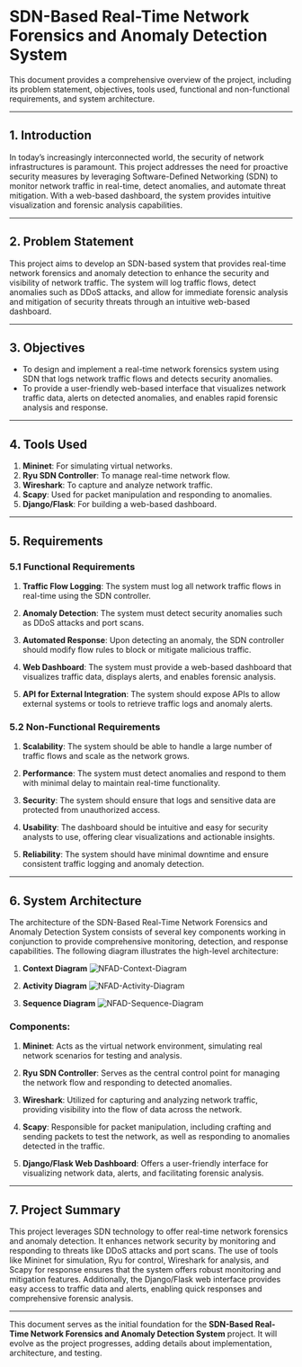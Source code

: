# SDN-Based Real-Time Network Forensics and Anomaly Detection System

This document provides a comprehensive overview of the project, including its problem statement, objectives, tools used, functional and non-functional requirements, and system architecture.

---

## 1. Introduction

In today’s increasingly interconnected world, the security of network infrastructures is paramount. This project addresses the need for proactive security measures by leveraging Software-Defined Networking (SDN) to monitor network traffic in real-time, detect anomalies, and automate threat mitigation. With a web-based dashboard, the system provides intuitive visualization and forensic analysis capabilities.

---

## 2. Problem Statement

This project aims to develop an SDN-based system that provides real-time network forensics and anomaly detection to enhance the security and visibility of network traffic. The system will log traffic flows, detect anomalies such as DDoS attacks, and allow for immediate forensic analysis and mitigation of security threats through an intuitive web-based dashboard.

---

## 3. Objectives

- To design and implement a real-time network forensics system using SDN that logs network traffic flows and detects security anomalies.
- To provide a user-friendly web-based interface that visualizes network traffic data, alerts on detected anomalies, and enables rapid forensic analysis and response.

---

## 4. Tools Used

1. **Mininet**: For simulating virtual networks.
2. **Ryu SDN Controller**: To manage real-time network flow.
3. **Wireshark**: To capture and analyze network traffic.
4. **Scapy**: Used for packet manipulation and responding to anomalies.
5. **Django/Flask**: For building a web-based dashboard.

---

## 5. Requirements

### 5.1 Functional Requirements

1. **Traffic Flow Logging**: The system must log all network traffic flows in real-time using the SDN controller.
   
2. **Anomaly Detection**: The system must detect security anomalies such as DDoS attacks and port scans.

3. **Automated Response**: Upon detecting an anomaly, the SDN controller should modify flow rules to block or mitigate malicious traffic.

4. **Web Dashboard**: The system must provide a web-based dashboard that visualizes traffic data, displays alerts, and enables forensic analysis.

5. **API for External Integration**: The system should expose APIs to allow external systems or tools to retrieve traffic logs and anomaly alerts.

### 5.2 Non-Functional Requirements

1. **Scalability**: The system should be able to handle a large number of traffic flows and scale as the network grows.

2. **Performance**: The system must detect anomalies and respond to them with minimal delay to maintain real-time functionality.

3. **Security**: The system should ensure that logs and sensitive data are protected from unauthorized access.

4. **Usability**: The dashboard should be intuitive and easy for security analysts to use, offering clear visualizations and actionable insights.

5. **Reliability**: The system should have minimal downtime and ensure consistent traffic logging and anomaly detection.

---

## 6. System Architecture

The architecture of the SDN-Based Real-Time Network Forensics and Anomaly Detection System consists of several key components working in conjunction to provide comprehensive monitoring, detection, and response capabilities. The following diagram illustrates the high-level architecture:

1. **Context Diagram**
![NFAD-Context-Diagram](https://github.com/user-attachments/assets/41f3f65e-2f78-4cda-9fea-9c12eb9b6840)

2. **Activity Diagram**
![NFAD-Activity-Diagram](https://github.com/user-attachments/assets/4131bb92-eec7-48a9-840d-28e6c9ae58eb)

3. **Sequence Diagram**
![NFAD-Sequence-Diagram](https://github.com/user-attachments/assets/e28cacbd-e90e-4cc1-b403-aa9af3cfe74f)


### Components:

1. **Mininet**: Acts as the virtual network environment, simulating real network scenarios for testing and analysis.

2. **Ryu SDN Controller**: Serves as the central control point for managing the network flow and responding to detected anomalies.

3. **Wireshark**: Utilized for capturing and analyzing network traffic, providing visibility into the flow of data across the network.

4. **Scapy**: Responsible for packet manipulation, including crafting and sending packets to test the network, as well as responding to anomalies detected in the traffic.

5. **Django/Flask Web Dashboard**: Offers a user-friendly interface for visualizing network data, alerts, and facilitating forensic analysis.

---

## 7. Project Summary

This project leverages SDN technology to offer real-time network forensics and anomaly detection. It enhances network security by monitoring and responding to threats like DDoS attacks and port scans. The use of tools like Mininet for simulation, Ryu for control, Wireshark for analysis, and Scapy for response ensures that the system offers robust monitoring and mitigation features. Additionally, the Django/Flask web interface provides easy access to traffic data and alerts, enabling quick responses and comprehensive forensic analysis.

---

This document serves as the initial foundation for the **SDN-Based Real-Time Network Forensics and Anomaly Detection System** project. It will evolve as the project progresses, adding details about implementation, architecture, and testing.
